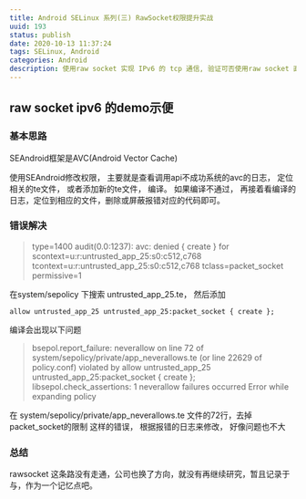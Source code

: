 ```yaml
---
title: Android SELinux 系列(三) RawSocket权限提升实战
uuid: 193
status: publish
date: 2020-10-13 11:37:24
tags: SELinux, Android
categories: Android
description: 使用raw socket 实现 IPv6 的 tcp 通信, 验证可否使用raw socket 直接使用 volte 的ipv6呢？ 
---
```


## raw socket ipv6 的demo示便

### 基本思路
	
SEAndroid框架是AVC(Android Vector Cache)

使用SEAndroid修改权限， 主要就是查看调用api不成功系统的avc的日志， 定位相关的te文件， 或者添加新的te文件， 编译。
如果编译不通过， 再接着看编译的日志，定位到相应的文件，删除或屏蔽报错对应的代码即可。

### 错误解决

> type=1400 audit(0.0:1237): avc: denied { create } for scontext=u:r:untrusted_app_25:s0:c512,c768 tcontext=u:r:untrusted_app_25:s0:c512,c768 tclass=packet_socket permissive=1

在system/sepolicy 下搜索 untrusted_app_25.te， 然后添加
```te
allow untrusted_app_25 untrusted_app_25:packet_socket { create };
```

编译会出现以下问题

> bsepol.report_failure: neverallow on line 72 of system/sepolicy/private/app_neverallows.te (or line 22629 of policy.conf) violated by allow untrusted_app_25 untrusted_app_25:packet_socket { create };
libsepol.check_assertions: 1 neverallow failures occurred
Error while expanding policy

在 system/sepolicy/private/app_neverallows.te 文件的72行，去掉packet_socket的限制
这样的错误， 根据报错的日志来修改， 好像问题也不大


### 总结

rawsocket 这条路没有走通，公司也换了方向，就没有再继续研究，暂且记录于与，作为一个记忆点吧。
